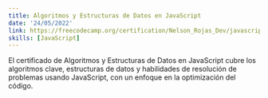 ```yaml
---
title: Algoritmos y Estructuras de Datos en JavaScript
date: '24/05/2022'
link: https://freecodecamp.org/certification/Nelson_Rojas_Dev/javascript-algorithms-and-data-structures
skills: [JavaScript]
---
```


El certificado de Algoritmos y Estructuras de Datos en JavaScript cubre los algoritmos clave, estructuras de datos y habilidades de resolución de problemas usando JavaScript, con un enfoque en la optimización del código.